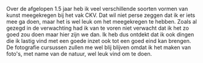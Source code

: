 Over de afgelopen 1.5 jaar heb ik veel verschillende soorten vormen van kunst meegekregen bij het vak CKV. Dat wil niet perse zeggen dat ik er iets mee ga doen, maar het is wel leuk om het meegekregen te hebben. Zoals al gezegd in de verwachting had ik van te voren niet verwacht dat ik het zo goed zou doen maar hier zijn we dan. Ik heb dus ontdekt dat ik ook dingen die ik lastig vind met een goede inzet ook tot een goed eind kan brengen. De fotografie cursussen zullen me wel blij blijven omdat ik het maken van foto's, met name van de natuur, wel leuk vind om te doen.